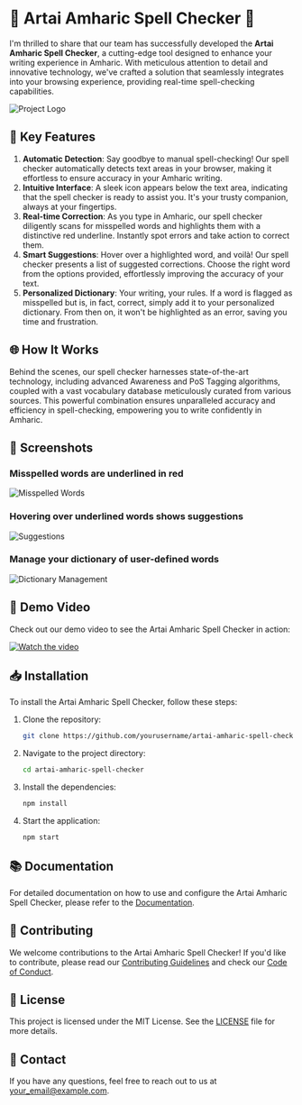 
# 🌟 Artai Amharic Spell Checker 🌟

I'm thrilled to share that our team has successfully developed the **Artai Amharic Spell Checker**, a cutting-edge tool designed to enhance your writing experience in Amharic. With meticulous attention to detail and innovative technology, we've crafted a solution that seamlessly integrates into your browsing experience, providing real-time spell-checking capabilities.

![Project Logo](path_to_logo_image) <!-- Optional: Add a logo image if you have one -->

## 🚀 Key Features

1. **Automatic Detection**: Say goodbye to manual spell-checking! Our spell checker automatically detects text areas in your browser, making it effortless to ensure accuracy in your Amharic writing.
2. **Intuitive Interface**: A sleek icon appears below the text area, indicating that the spell checker is ready to assist you. It's your trusty companion, always at your fingertips.
3. **Real-time Correction**: As you type in Amharic, our spell checker diligently scans for misspelled words and highlights them with a distinctive red underline. Instantly spot errors and take action to correct them.
4. **Smart Suggestions**: Hover over a highlighted word, and voilà! Our spell checker presents a list of suggested corrections. Choose the right word from the options provided, effortlessly improving the accuracy of your text.
5. **Personalized Dictionary**: Your writing, your rules. If a word is flagged as misspelled but is, in fact, correct, simply add it to your personalized dictionary. From then on, it won't be highlighted as an error, saving you time and frustration.

## 🌐 How It Works

Behind the scenes, our spell checker harnesses state-of-the-art technology, including advanced Awareness and PoS Tagging algorithms, coupled with a vast vocabulary database meticulously curated from various sources. This powerful combination ensures unparalleled accuracy and efficiency in spell-checking, empowering you to write confidently in Amharic.

## 📸 Screenshots

### Misspelled words are underlined in red
![Misspelled Words](https://github.com/fuadmuhe12/Amharic-spell-checker/tree/updated/public/screen%20shoots)

### Hovering over underlined words shows suggestions
![Suggestions](path_to_image_2)

### Manage your dictionary of user-defined words
![Dictionary Management](path_to_image_3)

## 🎥 Demo Video

Check out our demo video to see the Artai Amharic Spell Checker in action:

[![Watch the video](path_to_thumbnail_image)](path_to_video) <!-- Make the thumbnail image clickable to play the video -->

## 📥 Installation

To install the Artai Amharic Spell Checker, follow these steps:

1. Clone the repository:
   ```sh
   git clone https://github.com/yourusername/artai-amharic-spell-checker.git
   ```
2. Navigate to the project directory:
   ```sh
   cd artai-amharic-spell-checker
   ```
3. Install the dependencies:
   ```sh
   npm install
   ```
4. Start the application:
   ```sh
   npm start
   ```

## 📚 Documentation

For detailed documentation on how to use and configure the Artai Amharic Spell Checker, please refer to the [Documentation](link_to_documentation).

## 🤝 Contributing

We welcome contributions to the Artai Amharic Spell Checker! If you'd like to contribute, please read our [Contributing Guidelines](link_to_contributing_guidelines) and check our [Code of Conduct](link_to_code_of_conduct).

## 📄 License

This project is licensed under the MIT License. See the [LICENSE](link_to_license_file) file for more details.

## 📧 Contact

If you have any questions, feel free to reach out to us at [your_email@example.com](mailto:your_email@example.com).

